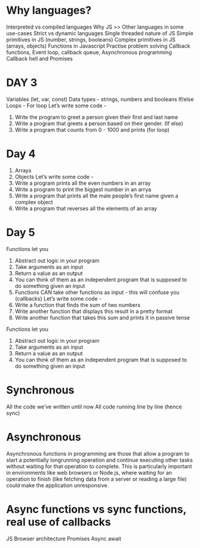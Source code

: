 # Why languages?

Interpreted vs compiled languages
Why JS >> Other languages in some use-cases
Strict vs dynamic languages
Single threaded nature of JS
Simple primitives in JS (number, strings, booleans)
Complex primitives in JS (arrays, objects)
Functions in Javascript
Practise problem solving
Callback functions, Event loop, callback queue, Asynchronous programming
Callback hell and Promises

# DAY 3

Variables (let, var, const)
Data types - strings, numbers and booleans
If/else
Loops - For loop
Let’s write some code -
1. Write the program to greet a person given their first and last name
2. Write a program that greets a person based on their gender. (If else)
3. Write a program that counts from 0 - 1000 and prints (for loop)

# Day 4 

1. Arrays
2. Objects
Let’s write some code -
1. Write a program prints all the even numbers in an array
2. Write a program to print the biggest number in an arrya
3. Write a program that prints all the male people’s first name given a complex object
4. Write a program that reverses all the elements of an array


# Day 5 

Functions let you
1. Abstract out logic in your program
2. Take arguments as an input
3. Return a value as an output
4. You can think of them as an independent program that is supposed to do something
 given an input
5. Functions CAN take other functions as input - this will confuse you (callbacks)
Let’s write some code -
1. Write a function that finds the sum of two numbers
2. Write another function that displays this result in a pretty format
3. Write another function that takes this sum and prints it in passive tense


Functions let you
1. Abstract out logic in your program
2. Take arguments as an input
3. Return a value as an output
4. You can think of them as an independent program that is supposed to do something
 given an input 


# Synchronous 

All the code we’ve written until now
All code running line by line (hence sync)


# Asynchronous
Asynchronous functions in programming are those
that allow a program to start a potentially longrunning operation and continue executing other
tasks without waiting for that operation to
complete. This is particularly important in
environments like web browsers or Node.js, where
waiting for an operation to finish (like fetching
data from a server or reading a large file) could
make the application unresponsive.  

# Async functions vs sync functions, real use of callbacks
JS Browser architecture
Promises
Async await



